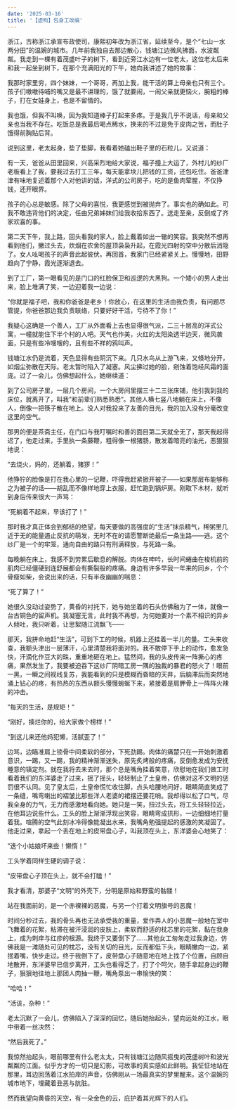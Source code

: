 ```yaml
---
date: '2025-03-16'
title: '【虚构】包身工改编'
---
```


浙江，古称浙江承宣布政使司，康熙初年改为浙江省，延续至今，是个“七山一水两分田”的温婉的城市。几年前我独自去那边散心，钱塘江边微风拂面，水波粼粼。我走到一棵有着茂盛叶子的树下，看到近旁江水边有一位老太，这位老太后来和我一起坐到树下，在那个充满阳光的下午，她向我讲述了她的故事：

我那时家里穷，四个妹妹，一个哥哥，再加上我，能干活的算上母亲也只有三个。孩子们嗷嗷待哺的嘴又是最不讲理的，饿了就要闹，一闹父亲就更恼火，腕粗的棒子，打在女娃身上，也是不留情的。

我也饿，但我不叫唤，因为我知道棒子打起来多疼。于是我几乎不说话，母亲和父亲也当我不存在。吃饭总是我最后喝点稀水，换来的不过是免于皮肉之苦，而肚子饿得前胸贴后背。

说到这里，老太起身，垫了垫脚，我看着她磕出鞋子里的石粒儿，又说道：

有一天，爸爸从田里回来，兴高采烈地给大家说，福子撞上大运了，外村儿的纱厂老板看上了我，要我过去打工三年，每天能拿块儿把钱的工资，还包吃住。爸爸津津有味地复述着那个人对他讲的话，洋式的公司房子，吃的是鱼肉荤腥，不仅挣钱，还开眼界。

孩子的心总是敏感。除了父母的喜悦，我更感觉到被抛弃了。事实也的确如此。可我不敢违背他们的决定，任由兄弟姊妹们给我收拾东西了。送走至亲，反倒成了齐家欢喜的事。

第二天下午，我上路，回头看我的家人，脸上戴着如出一辙的笑容。我突然不想再看到他们，撇过头去，炊烟在农舍的屋顶袅袅升起，在霞光四射的空中分散后消隐了。女人吆喝孩子的声音此起彼伏。再回首，我家门已经紧紧关上。慢慢地，田野趋向了宁静，霞光逐渐退去。

到了工厂，第一眼看见的是门口的红脸保卫和巡逻的大黑狗。一个矮小的男人走出来，脸上堆满了笑，一边迎着我一边说：

“你就是福子吧，我和你爸爸是老乡！你放心，在这里的生活由我负责，有问题尽管提，你爸爸那边我负责联络，只要好好干活，亏待不了你！”

我疑心这确是一个善人，工厂从外面看上去也显得很气派，二三十层高的洋式公寓，一幢就能住下半个村的人吧。天气也作美，火红的太阳染透半边天，微风袭面，只是有些冷嗖嗖的，且有些不祥的鸦叫声。

钱塘江水仍是流着，天色显得有些阴沉下来。几只水鸟从上游飞来，又倏地分开，如烟尘弥散在天际。老太暂时陷入了凝塞。风尘拂过她的脸，剜蚀着饱经风霜的面庞。过了一会儿，仿佛想起什么，她继续道：

到了公司房子里，一层几个房间，一个大房间里摆三十二三张床铺，他引我到我的床位，就离开了，叫我”和前辈们熟悉熟悉“。其他人横七竖八地躺在床上，不像人，倒像一把筷子散在地上。没人对我投来了友善的目光，我的加入没有分毫改变这里的空气。

那男的便是茶斋主任，在门口与我叮嘱时和善的面目第二天就全无了，那天我起得迟了，他走过来，手里执一条藤鞭，粗得像一根猪肠，散发着暗亮的油光，恶狠狠地说：

“去烧火，妈的，还躺着，猪猡！”

他狰狞的脸像是打在我心里的一记鞭，吓得我赶紧掀开被子——如果那层布能够称之为被子的话——胡乱而不像样地穿上衣服，赶忙跑到锅炉房。刚取下木材，就听到身后传来很大一声骂：

“死躺着不起来，早该打了！”

那时我才真正体会到郁结的绝望，每天要做的高强度的“生活”抹杀精气，稀粥里几近于无的能量遏止反抗的萌发，无时不在的请愿警断绝最后一条生路——逃。这个纱厂是一个的牢笼，通向自由的路只有刑满释放，与死路一条。

每晚躺在床上，我感不到劳累后歇息的解脱。肉体在呻吟，长时间蜷曲在梭机前的肌肉已经僵硬到连舒展都会有撕裂般的疼痛。身边有许多早我一年来的同乡，个个骨瘦如柴，会说出来的话，只有半夜幽幽的喘息：

“死了算了！”

她很久没动过姿势了，黄昏的衬托下，她与她坐着的石头仿佛融为了一体，就像一台古铜色的留声机。我凝塞无言，此时我不再想，为何她要对一个素不相识的异乡人倾吐，我只听着，让思絮随江流飘飞——

那天，我拼命地赶“生活”，可到下工的时候，机器上还挂着一半儿的量。工头来收查，我额头津出一层薄汗，心里清楚我将面对的。我不敢停下手上的动作，愈发急快，汗滴化作豆大的珠，重重地砸在地上。猛然间，我的头皮传来一阵撕心的疼痛，果然发生了，我要被迫吞下这纱厂阴暗工房一隅的独裁的暴君的怒火了！眼前一黑，一瞬之间视线复苏，我能看到的只是模糊而昏暗的天井，后脑滞后而突然地涌上钻心的疼，有热热的东西从额头慢慢蜿蜒下来，紧接着是肩胛骨上一阵阵火辣的冲击。

“每天的生活，是规矩！“

“刚好，揍烂你的，给大家做个榜样！”

“到这儿来还他妈犯懒，活腻歪了！”

边骂，边瞄准肩上锁骨中间柔软的部分，下死劲踢。肉体的痛楚只在一开始刺激着意识，一踢，又一踢，我的精神渐渐迷失，原先炙烤般的疼痛，反倒愈发成为安抚睡意的镇定剂。就在我将去未去时，那个总是嘴角挂着笑意，欣慰地在我们做工时看着我们的东洋婆走了过来，摇了摇头，轻轻制止了土皇帝，仿佛对这不文明的惩罚很不认同。见了皇太后，土皇帝慌忙收住脚，点头哈腰地问好，眼睛简直笑成了一条缝，嘴弯喇出的褶皱比那些洋人老婆的裙摆还要花哨。我却得以松了口气，尽我全身的力气，无力而感激地看向她。她只是一笑，扭过头去，将工头轻轻拉近，在他耳边说些什么。工头的脸上渐渐浮现出笑容，眼睛弯成拱形，一边细细地打量着我。喧腾的空气此刻冰冷得像能凝出水来，我嘴角勉强提起的感激的笑凝固了。他走过来，拿起一个丢在地上的皮带盘心子，叫我顶在头上，东洋婆会心地笑了：

“迭个小姑娘坏来些！懒惰！”

工头学着同样生硬的调子说：

“皮带盘心子顶在头上，就不会打瞌！”

我才看清，那婆子“文明”的外壳下，分明是原始和野蛮的骷髅！

站在我面前的，是一个赤裸裸的恶魔，与另一个打着文明旗号的恶魔！

时间分秒过去，我的骨头再也无法承受我的重量，爱作弄人的小恶魔一般地在室中飞舞着的花絮，粘滞在被汗浸润的皮肤上，柔软而舒适的枕芯里的花絮，黏在我身上，成为刺痒与红疹的根源。我终于又要倒下了……其他女工匆匆走过我身边，仿佛我是一滩随处可见的枕芯，没有关切的目光，反而都低下头，眼睛撇向一边，紧抿着嘴，快步走过。终于我倒下了，皮带盘心子随意地在地上找了个位置，自顾自地散开，东洋婆早已信步离开，工头也看得乏了，打了个呵欠，随手拿起身边的鞭子，狠狠地往地上那团人肉抽一鞭，嘴角泵出一串愉快的笑：

“哈哈！”

“活该，杂种！”

老太沉默了一会儿，仿佛陷入了深深的回忆，随后她抬起头，望向远处的江水，眼中带着一丝决然：

“然后我死了。”

我惊然抬起头，眼前哪里有什么老太太，只有钱塘江边随风摇曳的茂盛树叶和波光粼粼的江面。似乎方才的一切只是幻影，可故事的真实感如此鲜明。我怔怔地站在那里，耳边回荡着江水拍岸的声音，仿佛刚从一场最真实的梦里醒来。这个温婉的城市地下，埋藏着丑恶与肮脏。

然而我望向黄昏的天空，有一朵金色的云，庇护着其光辉下的人们。